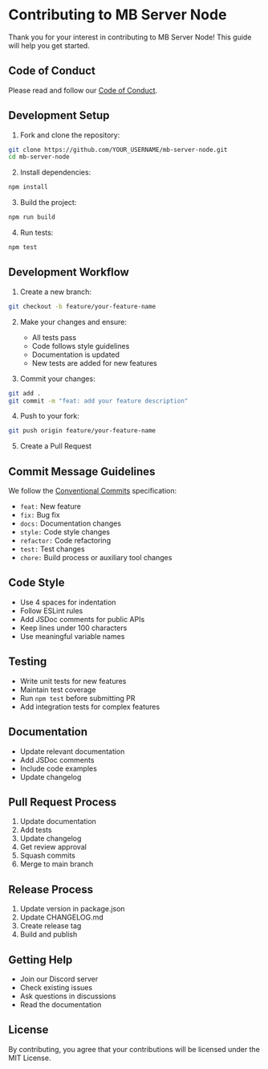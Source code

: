 # Contributing to MB Server Node

Thank you for your interest in contributing to MB Server Node! This guide will help you get started.

## Code of Conduct

Please read and follow our [Code of Conduct](CODE_OF_CONDUCT.md).

## Development Setup

1. Fork and clone the repository:
```bash
git clone https://github.com/YOUR_USERNAME/mb-server-node.git
cd mb-server-node
```

2. Install dependencies:
```bash
npm install
```

3. Build the project:
```bash
npm run build
```

4. Run tests:
```bash
npm test
```

## Development Workflow

1. Create a new branch:
```bash
git checkout -b feature/your-feature-name
```

2. Make your changes and ensure:
   - All tests pass
   - Code follows style guidelines
   - Documentation is updated
   - New tests are added for new features

3. Commit your changes:
```bash
git add .
git commit -m "feat: add your feature description"
```

4. Push to your fork:
```bash
git push origin feature/your-feature-name
```

5. Create a Pull Request

## Commit Message Guidelines

We follow the [Conventional Commits](https://www.conventionalcommits.org/) specification:

- `feat:` New feature
- `fix:` Bug fix
- `docs:` Documentation changes
- `style:` Code style changes
- `refactor:` Code refactoring
- `test:` Test changes
- `chore:` Build process or auxiliary tool changes

## Code Style

- Use 4 spaces for indentation
- Follow ESLint rules
- Add JSDoc comments for public APIs
- Keep lines under 100 characters
- Use meaningful variable names

## Testing

- Write unit tests for new features
- Maintain test coverage
- Run `npm test` before submitting PR
- Add integration tests for complex features

## Documentation

- Update relevant documentation
- Add JSDoc comments
- Include code examples
- Update changelog

## Pull Request Process

1. Update documentation
2. Add tests
3. Update changelog
4. Get review approval
5. Squash commits
6. Merge to main branch

## Release Process

1. Update version in package.json
2. Update CHANGELOG.md
3. Create release tag
4. Build and publish

## Getting Help

- Join our Discord server
- Check existing issues
- Ask questions in discussions
- Read the documentation

## License

By contributing, you agree that your contributions will be licensed under the MIT License.